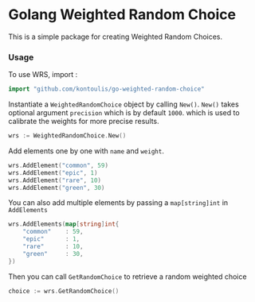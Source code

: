 # Golang Weighted Random Choice
This is a simple package for creating Weighted Random Choices.

### Usage
To use WRS, import :
```go
import "github.com/kontoulis/go-weighted-random-choice"
``` 
Instantiate a `WeightedRandomChoice` object by calling `New()`.
`New()` takes optional argument `precision` which is by default `1000`.
which is used to calibrate the weights for more precise results.
```go
wrs := WeightedRandomChoice.New()
```
Add elements one by one with `name` and `weight`.
```go
wrs.AddElement("common", 59)
wrs.AddElement("epic", 1)
wrs.AddElement("rare", 10)
wrs.AddElement("green", 30)
```
You can also add multiple elements by passing a `map[string]int` in `AddElements` 
```go
wrs.AddElements(map[string]int{
    "common"    : 59,
    "epic"      : 1,
    "rare"      : 10,
    "green"     : 30,
})
```
Then you can call `GetRandomChoice` to retrieve a random weighted choice
```go
choice := wrs.GetRandomChoice()
```
